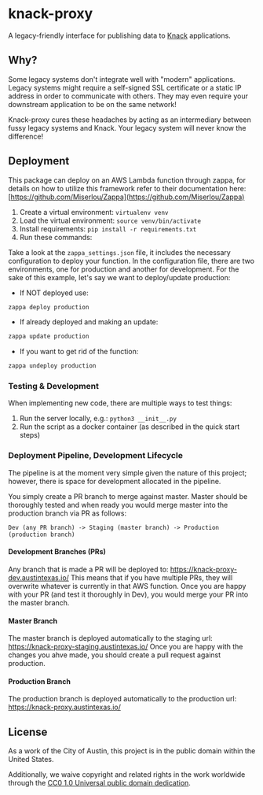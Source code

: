 #  knack-proxy

A legacy-friendly interface for publishing data to [Knack](http://knack.com) applications.

## Why?

Some legacy systems don't integrate well with "modern" applications. Legacy systems might require a self-signed SSL certificate or a static IP address in order to communicate with others. They may even require your downstream application to be on the same network!

Knack-proxy cures these headaches by acting as an intermediary between fussy legacy systems and Knack. Your legacy system will never know the difference!

## Deployment

This package can deploy on an AWS Lambda function through zappa, for details on how to utilize this framework refer to their documentation here: [https://github.com/Miserlou/Zappa](https://github.com/Miserlou/Zappa)

1. Create a virtual environment: `virtualenv venv`
2. Load the virtual environment: `source venv/bin/activate`
3. Install requirements: `pip install -r requirements.txt`
4. Run these commands:

Take a look at the `zappa_settings.json` file, it includes the necessary configuration to deploy your function. In the configuration file, there are two environments, one for production and another for development. For the sake of this example, let's say we want to deploy/update production:

- If NOT deployed use:

```bash
zappa deploy production
``` 
 
- If already deployed and making an update:

```bash
zappa update production
```

- If you want to get rid of the function:

```bash
zappa undeploy production
```

### Testing & Development

When implementing new code, there are multiple ways to test things:
1. Run the server locally, e.g.: `python3 __init__.py`
2. Run the script as a docker container (as described in the quick start steps)

### Deployment Pipeline, Development Lifecycle

The pipeline is at the moment very simple given the nature of this project; however, there is space for development allocated in the pipeline.

You simply create a PR branch to merge against master. Master should be thoroughly tested and when ready you would merge master into the production branch via PR as follows: 

```
Dev (any PR branch) -> Staging (master branch) -> Production (production branch)
```

#### Development Branches (PRs)
Any branch that is made a PR will be deployed to: https://knack-proxy-dev.austintexas.io/ This means that if you have multiple PRs, they will overwrite whatever is currently in that AWS function. Once you are happy with your PR (and test it thoroughly in Dev), you would merge your PR into the master branch.

#### Master Branch

The master branch is deployed automatically to the staging url: https://knack-proxy-staging.austintexas.io/ Once you are happy with the changes you ahve made, you should create a pull request against production.

#### Production Branch

The production branch is deployed automatically to the production url: https://knack-proxy.austintexas.io/

## License

As a work of the City of Austin, this project is in the public domain within the United States.

Additionally, we waive copyright and related rights in the work worldwide through the [CC0 1.0 Universal public domain dedication](https://creativecommons.org/publicdomain/zero/1.0/).

